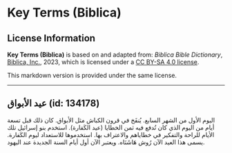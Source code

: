 # Key Terms (Biblica)

## License Information

**Key Terms (Biblica)** is based on and adapted from: _Biblica Bible Dictionary_, [Biblica, Inc.](https://www.biblica.com/), 2023, which is licensed under a [CC BY-SA 4.0 license](https://creativecommons.org/licenses/by-sa/4.0/legalcode.en).

This markdown version is provided under the same license.



--------------------------------

## عيد الأبواق (id: 134178)

اليوم الأول من الشهر السابع. يُنفَخ في قرون الكباش مثل الأبواق. كان ذلك قبل تسعة أيام من اليوم الذي كان تُدفع فيه ثمن الخطايا (عيد الكَفارة). استخدم بنو إسرائيل تلك الأيام للراحة والتفكير في خطاياهم والاعتراف بها. استخدموها للاستعداد ليوم الكَفارة. يسمى هذا العيد الآن رُوش هَاشَنَاه. ويعتبر الآن أول أيام السنة الجديدة عند اليهود.


